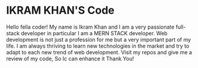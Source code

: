 # IKRAM KHAN'S Code
 Hello fella coder! My name is Ikram Khan and I am a very passionate full-stack developer in particular I am a MERN STACK developer. Web development is not just a profession for me but a very important part of my life.
 I am always thriving to learn new technologies in the market and try to adapt to each new trend of web development.
 Visit my repos and give me a review of my code, So Ic can enhance it Thank You!
